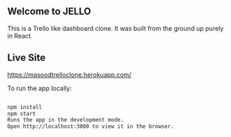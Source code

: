 ## Welcome to JELLO 

This is a Trello like dashboard clone. It was built from the ground up purely in React. 

## Live Site

https://masoodtrelloclone.herokuapp.com/


To run the app locally:

```bash

npm install
npm start
Runs the app in the development mode.
Open http://localhost:3000 to view it in the browser.
```
